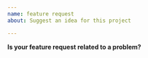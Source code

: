 ```yaml
---
name: feature request
about: Suggest an idea for this project

---
```


**Is your feature request related to a problem?**
<!--
A clear and concise description of what the problem is. Ex. I'm always frustrated when [...]
Please make sure:
- a single feature per issue
- explain in detail what you have in mind
- if it helps, add sketches/pictures
-->
